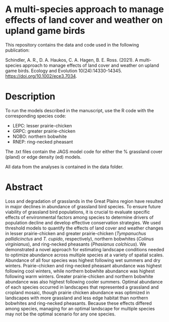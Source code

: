 # A multi-species approach to manage effects of land cover and weather on upland game birds

This repository contains the data and code used in the following publication:

Schindler, A. R., D. A. Haukos, C. A. Hagen, B. E. Ross. (2021). A multi-species approach to manage effects of land cover and weather on upland game birds. Ecology and Evolution 10(24):14330-14345. https://doi.org/10.1002/ece3.7034.

# Description

To run the models described in the manuscript, use the R code with the corresponding species code:
- LEPC: lesser prairie-chicken
- GRPC: greater prairie-chicken
- NOBO: northern bobwhite
- RNEP: ring-necked pheasant

The .txt files contain the JAGS model code for either the % grassland cover (pland) or edge density (ed) models.

All data from the analyses is contained in the data folder.

# Abstract
Loss and degradation of grasslands in the Great Plains region have resulted in major declines in abundance of grassland bird species. To ensure future viability of grassland bird populations, it is crucial to evaluate specific effects of environmental factors among species to determine drivers of population decline and develop effective conservation strategies. We used threshold models to quantify the effects of land cover and weather changes in lesser prairie-chicken and greater prairie-chicken (*Tympanuchus pallidicinctus* and *T. cupido*, respectively), northern bobwhites (*Colinus virginianus*), and ring-necked pheasants (*Phasianus colchicus*). We demonstrated a novel approach for estimating landscape conditions needed to optimize abundance across multiple species at a variety of spatial scales. Abundance of all four species was highest following wet summers and dry winters. Prairie-chicken and ring-necked pheasant abundance was highest following cool winters, while northern bobwhite abundance was highest following warm winters. Greater prairie-chicken and northern bobwhite abundance was also highest following cooler summers. Optimal abundance of each species occurred in landscapes that represented a grassland and cropland mosaic, though prairie chicken abundance was optimized in landscapes with more grassland and less edge habitat than northern bobwhites and ring-necked pheasants. Because these effects differed among species, managing for an optimal landscape for multiple species may not be the optimal scenario for any one species.
